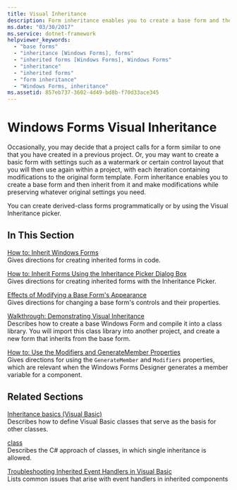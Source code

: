 ```yaml
---
title: Visual Inheritance
description: Form inheritance enables you to create a base form and then inherit from it and make modifications while preserving whatever original settings you need.
ms.date: "03/30/2017"
ms.service: dotnet-framework
helpviewer_keywords: 
  - "base forms"
  - "inheritance [Windows Forms], forms"
  - "inherited forms [Windows Forms], Windows Forms"
  - "inheritance"
  - "inherited forms"
  - "form inheritance"
  - "Windows Forms, inheritance"
ms.assetid: 857eb737-3602-4d49-bd8b-f70d33ace345
---
```

# Windows Forms Visual Inheritance

Occasionally, you may decide that a project calls for a form similar to one that you have created in a previous project. Or, you may want to create a basic form with settings such as a watermark or certain control layout that you will then use again within a project, with each iteration containing modifications to the original form template. Form inheritance enables you to create a base form and then inherit from it and make modifications while preserving whatever original settings you need.  
  
You can create derived-class forms programmatically or by using the Visual Inheritance picker.  
  
## In This Section  

[How to: Inherit Windows Forms](how-to-inherit-windows-forms.md)  
Gives directions for creating inherited forms in code.  
  
[How to: Inherit Forms Using the Inheritance Picker Dialog Box](how-to-inherit-forms-using-the-inheritance-picker-dialog-box.md)  
Gives directions for creating inherited forms with the Inheritance Picker.  
  
[Effects of Modifying a Base Form's Appearance](effects-of-modifying-base-form-appearance.md)  
Gives directions for changing a base form's controls and their properties.  
  
[Walkthrough: Demonstrating Visual Inheritance](walkthrough-demonstrating-visual-inheritance.md)  
Describes how to create a base Windows Form and compile it into a class library. You will import this class library into another project, and create a new form that inherits from the base form.  
  
[How to: Use the Modifiers and GenerateMember Properties](how-to-use-the-modifiers-and-generatemember-properties.md)  
Gives directions for using the `GenerateMember` and `Modifiers` properties, which are relevant when the Windows Forms Designer generates a member variable for a component.  
  
## Related Sections  

[Inheritance basics (Visual Basic)](/dotnet/visual-basic/programming-guide/language-features/objects-and-classes/inheritance-basics)  
Describes how to define Visual Basic classes that serve as the basis for other classes.  
  
[class](/dotnet/csharp/language-reference/keywords/class)  
Describes the C# approach of classes, in which single inheritance is allowed.  
  
[Troubleshooting Inherited Event Handlers in Visual Basic](/dotnet/visual-basic/programming-guide/language-features/events/troubleshooting-inherited-event-handlers)  
Lists common issues that arise with event handlers in inherited components
